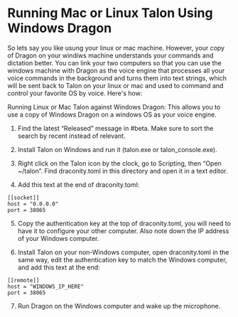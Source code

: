 # Running Mac or Linux Talon Using Windows Dragon

So lets say you like usung your linux or mac machine. However, your copy of Dragon on your windiws machine understands your commands and dictation better.  You can link your two computers so that you can use the windows machine with Dragon as the voice engine that processes all your voice commands in the background and turns them into text strings, which will be sent back to Talon on your linux or mac and used to command and control your favorite OS by voice. Here's how:

Running Linux or Mac Talon against Windows Dragon:  This allows you to use a copy of Windows Dragon on a windows OS as your voice engine.

1. Find the latest “Released” message in #beta. Make sure to sort the search by recent instead of relevant.

2. Install Talon on Windows and run it (talon.exe or talon_console.exe).

3. Right click on the Talon icon by the clock, go to Scripting, then “Open ~/talon”. Find draconity.toml in this directory and open it in a text editor.

4. Add this text at the end of draconity.toml:
```
[[socket]]
host = "0.0.0.0"
port = 38065
```

5. Copy the authentication key at the top of draconity.toml, you will need to have it to configure your other computer. Also note down the IP address of your Windows computer.

6. Install Talon on your non-Windows computer, open draconity.toml in the same way, edit the authentication key to match the Windows computer, and add this text at the end:
```
[[remote]]
host = "WINDOWS_IP_HERE"
port = 38065
```

7. Run Dragon on the Windows computer and wake up the microphone.
